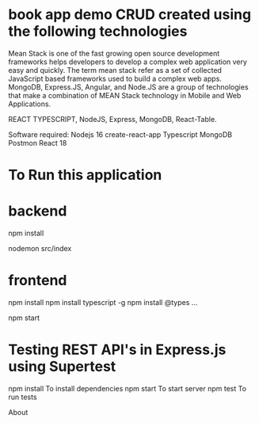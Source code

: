 # book app demo CRUD created using the following technologies 
Mean Stack is one of the fast growing open source development frameworks helps developers to develop a complex web application very easy and quickly. The term mean stack refer as a set of collected JavaScript based frameworks used to build a complex web apps. MongoDB, Express.JS, Angular, and Node.JS are a group of technologies that make a combination of MEAN Stack technology in Mobile and Web Applications.

REACT TYPESCRIPT, NodeJS, Express,  MongoDB, React-Table.

Software required:
Nodejs 16
create-react-app
Typescript
MongoDB
Postmon
React 18

# To Run this application 

# backend

npm install

nodemon src/index

# frontend

npm install
npm install typescript -g
npm install @types ...

npm start 


# Testing REST API's in Express.js using Supertest
npm install
To install dependencies
npm start
To start server
npm test
To run tests

About


